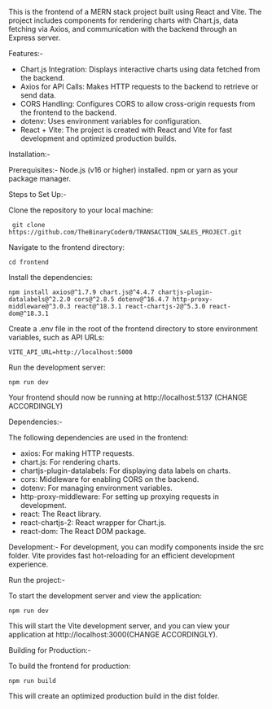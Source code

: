 This is the frontend of a MERN stack project built using React and Vite. The project includes components for rendering charts with Chart.js, data fetching via Axios, and communication with the backend through an Express server.

Features:-
  - Chart.js Integration: Displays interactive charts using data fetched from the backend.
  - Axios for API Calls: Makes HTTP requests to the backend to retrieve or send data.
  - CORS Handling: Configures CORS to allow cross-origin requests from the frontend to the backend.
  - dotenv: Uses environment variables for configuration.
  - React + Vite: The project is created with React and Vite for fast development and optimized production builds.

Installation:-

Prerequisites:-
    Node.js (v16 or higher) installed.
    npm or yarn as your package manager.

Steps to Set Up:-

  Clone the repository to your local machine:
  
     git clone https://github.com/TheBinaryCoder0/TRANSACTION_SALES_PROJECT.git
     
Navigate to the frontend directory:

    cd frontend
    
Install the dependencies:

    npm install axios@^1.7.9 chart.js@^4.4.7 chartjs-plugin-datalabels@^2.2.0 cors@^2.8.5 dotenv@^16.4.7 http-proxy-middleware@^3.0.3 react@^18.3.1 react-chartjs-2@^5.3.0 react-dom@^18.3.1
    
    
Create a .env file in the root of the frontend directory to store environment variables, such as API URLs:

    
    VITE_API_URL=http://localhost:5000
    
    
Run the development server:

    
    npm run dev
    
    
Your frontend should now be running at http://localhost:5137 (CHANGE ACCORDINGLY)

Dependencies:-

The following dependencies are used in the frontend:

  - axios: For making HTTP requests.
  - chart.js: For rendering charts.
  - chartjs-plugin-datalabels: For displaying data labels on charts.
  - cors: Middleware for enabling CORS on the backend.
  - dotenv: For managing environment variables.
  - http-proxy-middleware: For setting up proxying requests in development.
  - react: The React library.
  - react-chartjs-2: React wrapper for Chart.js.
  - react-dom: The React DOM package.

Development:-
    For development, you can modify components inside the src folder.
    Vite provides fast hot-reloading for an efficient development experience.

Run the project:-

To start the development server and view the application:
    
    npm run dev
    
    
This will start the Vite development server, and you can view your application at http://localhost:3000(CHANGE ACCORDINGLY).

Building for Production:-

To build the frontend for production:
    
    npm run build
    
This will create an optimized production build in the dist folder.
